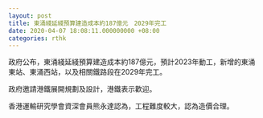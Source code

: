 ```yaml
---
layout: post
title: 東涌綫延綫預算建造成本約187億元　2029年完工
date: 2020-04-07 18:08:11.000000000 +08:00
categories: rthk
---
```


政府公布，東涌綫延綫預算建造成本約187億元，預計2023年動工，新增的東涌東站、東涌西站，以及相關鐵路段在2029年完工。

政府邀請港鐵展開規劃及設計，港鐵表示歡迎。

香港運輸研究學會資深會員熊永達認為，工程難度較大，認為造價合理。
